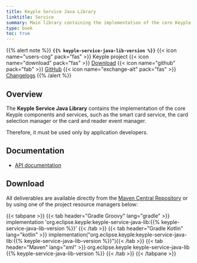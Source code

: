 ```yaml
---
title: Keyple Service Java Library
linktitle: Service
summary: Main library containing the implementation of the core Keyple components and services.
type: book
toc: true
---
```


{{% alert note %}}
**`{{% keyple-service-java-lib-version %}}`**
<span class="component-metadata">{{< icon name="users-cog" pack="fas" >}} Keyple project</span>
<span class="component-metadata">{{< icon name="download" pack="fas" >}} [Download](#download)</span>
<span class="component-metadata">{{< icon name="github" pack="fab" >}} [GitHub](https://github.com/eclipse/keyple-service-java-lib/)</span>
<span class="component-metadata">{{< icon name="exchange-alt" pack="fas" >}} [Changelogs](https://github.com/eclipse/keyple-service-java-lib/releases/)</span>
{{% /alert %}}

## Overview

The **Keyple Service Java Library** contains the implementation of the core Keyple components and services, such as the smart card service, the card selection manager or the card and reader event manager.

Therefore, it must be used only by application developers.

## Documentation

* [API documentation](https://eclipse.github.io/keyple-service-java-lib)

## Download

All deliverables are available directly from the [Maven Central Repository](https://search.maven.org/search?q=a:keyple-service-java-lib) or by using one of the project resource managers below:

{{< tabpane >}}
{{< tab header="Gradle Groovy" lang="gradle" >}}
implementation 'org.eclipse.keyple:keyple-service-java-lib:{{% keyple-service-java-lib-version %}}'
{{< /tab >}}
{{< tab header="Gradle Kotlin" lang="kotlin" >}}
implementation("org.eclipse.keyple:keyple-service-java-lib:{{% keyple-service-java-lib-version %}}"){{< /tab >}}
{{< tab header="Maven" lang="xml" >}}
<dependency>
  <groupId>org.eclipse.keyple</groupId>
  <artifactId>keyple-service-java-lib</artifactId>
  <version>{{% keyple-service-java-lib-version %}}</version>
</dependency>
{{< /tab >}}
{{< /tabpane >}}